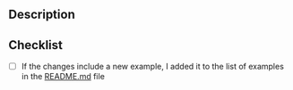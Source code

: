 ## Description
<!--
Thanks a lot for taking time to contribute to Debezium <3!

Please provide a description of what your PR does. It is really helpful for people who would review your code.
-->

## Checklist

- [ ] If the changes include a new example, I added it to the list of examples in the [README.md](https://github.com/debezium/debezium-examples/blob/main/README.md) file